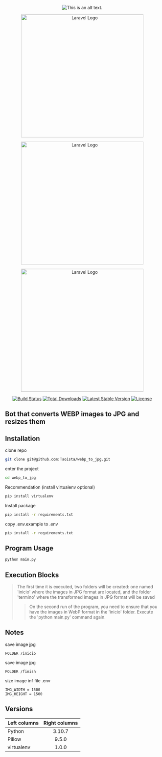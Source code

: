<p align="center">
  <img src="https://www.solvetic.com/uploads/monthly_01_2016/tutorials-1415-0-60642300-1452279191.jpg" alt="This is an alt text.">
</p>


<p align="center"><a href="https://laravel.com" target="_blank"><img src="https://static.eldinamo.cl/media/2021/08/falabella.jpg" width="400" alt="Laravel Logo"></a></p>

<p align="center"><a href="https://laravel.com" target="_blank"><img src="https://upload.wikimedia.org/wikipedia/commons/7/7a/Logo_Ripley.svg" width="400" alt="Laravel Logo"></a></p>

<p align="center"><a href="https://laravel.com" target="_blank"><img src="https://upload.wikimedia.org/wikipedia/commons/b/b2/Logo_Paris_Cencosud.png" width="400" alt="Laravel Logo"></a></p>


<p align="center">
<a href="https://travis-ci.org/laravel/framework"><img src="https://travis-ci.org/laravel/framework.svg" alt="Build Status"></a>
<a href="https://packagist.org/packages/laravel/framework"><img src="https://img.shields.io/packagist/dt/laravel/framework" alt="Total Downloads"></a>
<a href="https://packagist.org/packages/laravel/framework"><img src="https://img.shields.io/packagist/v/laravel/framework" alt="Latest Stable Version"></a>
<a href="https://packagist.org/packages/laravel/framework"><img src="https://img.shields.io/packagist/l/laravel/framework" alt="License"></a>
</p>

##  Bot that converts WEBP images to JPG and resizes them
## Installation

clone  repo

```bash
git clone git@github.com:Taoista/webp_to_jpg.git
```
enter the project
```bash
cd webp_to_jpg
```

Recommendation (install virtualenv optional)
```bash
pip install virtualenv
```
Install package
```bash
pip install -r requirements.txt
```
copy .env.example to .env
```bash
pip install -r requirements.txt
```

## Program Usage
```bash
python main.py
```
## Execution Blocks

> The first time it is executed, two folders will be created: one named 'inicio' where the images in JPG format are located, and the folder 'termino' where the transformed images in JPG format will be saved
>
>> On the second run of the program, you need to ensure that you have the images in WebP format in the 'inicio' folder. Execute the 'python main.py' command again.

## Notes
save image jpg
```docker
FOLDER /inicio
```
save image jpg
```docker
FOLDER /finish
```
size image inf file .env
```.env
IMG_WIDTH = 1500
IMG_HEIGHT = 1500
```
## Versions

| Left columns  | Right columns |
| ------------- |:-------------:|
| Python        | 3.10.7        |
| Pillow        | 9.5.0         |
| virtualenv    | 1.0.0         |
